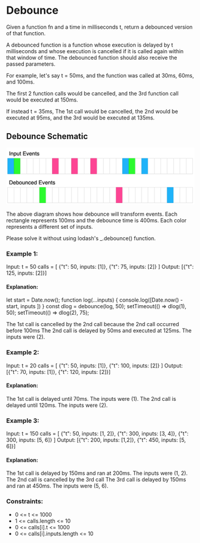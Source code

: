 # Debounce

Given a function fn and a time in milliseconds t, return a debounced version of that function.

A debounced function is a function whose execution is delayed by t milliseconds and whose execution is cancelled if it is called again within that window of time. The debounced function should also receive the passed parameters.

For example, let's say t = 50ms, and the function was called at 30ms, 60ms, and 100ms.

The first 2 function calls would be cancelled, and the 3rd function call would be executed at 150ms.

If instead t = 35ms, The 1st call would be cancelled, the 2nd would be executed at 95ms, and the 3rd would be executed at 135ms.

## Debounce Schematic

![debounce](./debouce.png)

The above diagram shows how debounce will transform events. Each rectangle represents 100ms and the debounce time is 400ms. Each color represents a different set of inputs.

Please solve it without using lodash's \_.debounce() function.

### Example 1:

Input:
t = 50
calls = [
{"t": 50, inputs: [1]},
{"t": 75, inputs: [2]}
]
Output: [{"t": 125, inputs: [2]}]

#### Explanation:

let start = Date.now();
function log(...inputs) {
console.log([Date.now() - start, inputs ])
}
const dlog = debounce(log, 50);
setTimeout(() => dlog(1), 50);
setTimeout(() => dlog(2), 75);

The 1st call is cancelled by the 2nd call because the 2nd call occurred before 100ms
The 2nd call is delayed by 50ms and executed at 125ms. The inputs were (2).

### Example 2:

Input:
t = 20
calls = [
{"t": 50, inputs: [1]},
{"t": 100, inputs: [2]}
]
Output: [{"t": 70, inputs: [1]}, {"t": 120, inputs: [2]}]

#### Explanation:

The 1st call is delayed until 70ms. The inputs were (1).
The 2nd call is delayed until 120ms. The inputs were (2).

### Example 3:

Input:
t = 150
calls = [
{"t": 50, inputs: [1, 2]},
{"t": 300, inputs: [3, 4]},
{"t": 300, inputs: [5, 6]}
]
Output: [{"t": 200, inputs: [1,2]}, {"t": 450, inputs: [5, 6]}]

#### Explanation:

The 1st call is delayed by 150ms and ran at 200ms. The inputs were (1, 2).
The 2nd call is cancelled by the 3rd call
The 3rd call is delayed by 150ms and ran at 450ms. The inputs were (5, 6).

### Constraints:

- 0 <= t <= 1000
- 1 <= calls.length <= 10
- 0 <= calls[i].t <= 1000
- 0 <= calls[i].inputs.length <= 10
